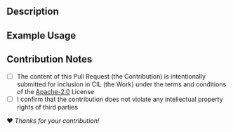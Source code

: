 ## Description
<!--overview of changes, reason/motivation, issue link(s), etc.-->

## Example Usage
<!--minimal working example-->

## Contribution Notes

<!-- Please read and adhere to the [developer guide](https://tomographicimaging.github.io/CIL/nightly/developer_guide/) and local patterns and conventions. -->

- [ ] The content of this Pull Request (the Contribution) is intentionally submitted for inclusion in CIL (the Work) under the terms and conditions of the [Apache-2.0](https://www.apache.org/licenses/LICENSE-2.0) License
- [ ] I confirm that the contribution does not violate any intellectual property rights of third parties

:heart: *Thanks for your contribution!*







<!-- please IGNORE the below if you aren't a CIL team member

## Changes


## Testing you performed
> Please add any demo scripts to https://github.com/TomographicImaging/CIL-Demos/tree/main/misc


## Related issues/links


## Checklist

- [ ] I have performed a self-review of my code
- [ ] I have added docstrings in line with the guidance in the developer guide
- [ ] I have updated the relevant documentation
- [ ] I have implemented unit tests that cover any new or modified functionality
- [ ] CHANGELOG.md has been updated with any functionality change
- [ ] Request review from all relevant developers

--->
